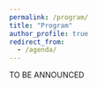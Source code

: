 ```yaml
---
permalink: /program/
title: "Program"
author_profile: true
redirect_from: 
  - /agenda/
---
```


TO BE ANNOUNCED
